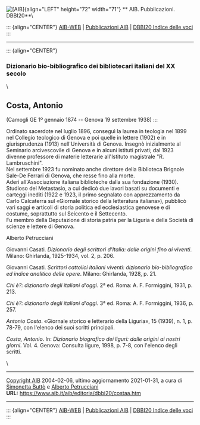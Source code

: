 ![\[AIB\]](/aib/wi/aibv72.gif){align="LEFT" height="72" width="71"}
** AIB. Pubblicazioni. DBBI20**\

::: {align="CENTER"}
[AIB-WEB](/) \| [Pubblicazioni AIB](/pubblicazioni/) \| [DBBI20 Indice
delle voci](dbbi20.htm)
:::

------------------------------------------------------------------------

::: {align="CENTER"}
### Dizionario bio-bibliografico dei bibliotecari italiani del XX secolo

\

## Costa, Antonio

(Camogli GE 1º gennaio 1874 -- Genova 19 settembre 1938)
:::

Ordinato sacerdote nel luglio 1896, conseguì la laurea in teologia nel
1899 nel Collegio teologico di Genova e poi quelle in lettere (1902) e
in giurisprudenza (1913) nell\'Università di Genova. Insegnò
inizialmente al Seminario arcivescovile di Genova e in alcuni istituti
privati; dal 1923 divenne professore di materie letterarie all\'Istituto
magistrale \"R. Lambruschini\".\
Nel settembre 1923 fu nominato anche direttore della Biblioteca Brignole
Sale-De Ferrari di Genova, che resse fino alla morte.\
Aderì all\'Associazione italiana biblioteche dalla sua fondazione
(1930).\
Studioso del Metastasio, a cui dedicò due lavori basati su documenti e
carteggi inediti (1922 e 1923, il primo segnalato con apprezzamento da
Carlo Calcaterra sul «Giornale storico della letteratura italiana»),
pubblicò vari saggi e articoli di storia politica ed ecclesiastica
genovese e di costume, soprattutto sul Seicento e il Settecento.\
Fu membro della Deputazione di storia patria per la Liguria e della
Società di scienze e lettere di Genova.

Alberto Petrucciani

Giovanni Casati. *Dizionario degli scrittori d\'Italia: dalle origini
fino ai viventi*. Milano: Ghirlanda, 1925-1934, vol. 2, p. 206.

Giovanni Casati. *Scrittori cattolici italiani viventi: dizionario
bio-bibliografico ed indice analitico delle opere*. Milano: Ghirlanda,
1928, p. 21.

*Chi è?: dizionario degli italiani d\'oggi*. 2ª ed. Roma: A. F.
Formiggini, 1931, p. 213.

*Chi è?: dizionario degli italiani d\'oggi*. 3ª ed. Roma: A. F.
Formiggini, 1936, p. 257.

*Antonio Costa*. «Giornale storico e letterario della Liguria», 15
(1939), n. 1, p. 78-79, con l\'elenco dei suoi scritti principali.

*Costa, Antonio*. In: *Dizionario biografico dei liguri: dalle origini
ai nostri giorni*. Vol. 4. Genova: Consulta ligure, 1998, p. 7-8, con
l\'elenco degli scritti.

\

------------------------------------------------------------------------

[Copyright AIB](/su-questo-sito/dichiarazione-di-copyright-aib-web/)
2004-02-06, ultimo aggiornamento 2021-01-31, a cura di [Simonetta
Buttò](/aib/redazione3.htm) e [Alberto
Petrucciani](/su-questo-sito/redazione-aib-web/)\
**URL:** https://www.aib.it/aib/editoria/dbbi20/costaa.htm

------------------------------------------------------------------------

::: {align="CENTER"}
[AIB-WEB](/) \| [Pubblicazioni AIB](/pubblicazioni/) \| [DBBI20 Indice
delle voci](dbbi20.htm)
:::
